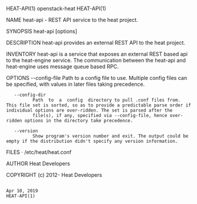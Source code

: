 HEAT-API(1)                                                                                     openstack-heat                                                                                    HEAT-API(1)



NAME
       heat-api - REST API service to the heat project.

SYNOPSIS
       heat-api [options]

DESCRIPTION
       heat-api provides an external REST API to the heat project.

INVENTORY
       heat-api is a service that exposes an external REST based api to the heat-engine service. The communication between the heat-api and heat-engine uses message queue based RPC.

OPTIONS
       --config-file
              Path to a config file to use. Multiple config files can be specified, with values in later files taking precedence.

       --config-dir
              Path  to  a  config  directory to pull .conf files from. This file set is sorted, so as to provide a predictable parse order if individual options are over-ridden. The set is parsed after the
              file(s), if any, specified via --config-file, hence over-ridden options in the directory take precedence.

       --version
              Show program's version number and exit. The output could be empty if the distribution didn't specify any version information.

FILES
       · /etc/heat/heat.conf

AUTHOR
       Heat Developers

COPYRIGHT
       (c) 2012- Heat Developers




                                                                                                 Apr 10, 2019                                                                                     HEAT-API(1)
